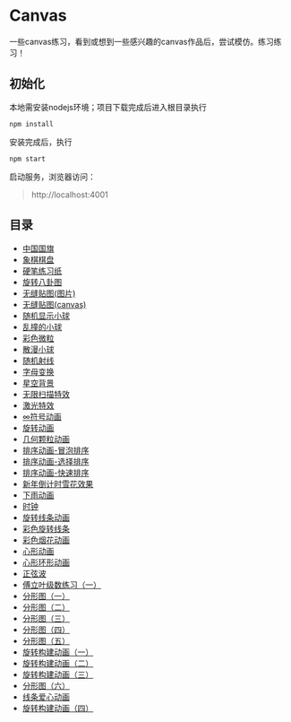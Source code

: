 # Canvas

一些canvas练习，看到或想到一些感兴趣的canvas作品后，尝试模仿。练习练习！

## 初始化
本地需安装nodejs环境；项目下载完成后进入根目录执行
```
npm install
```
安装完成后，执行
```
npm start
```
启动服务，浏览器访问：
> http://localhost:4001

## 目录
* [中国国旗](https://canvas.shenjinxiang.com/202003/中国国旗/)
* [象棋棋盘](https://canvas.shenjinxiang.com/202003/象棋棋盘/)
* [硬笔练习纸](https://canvas.shenjinxiang.com/202003/硬笔练习纸/)
* [旋转八卦图](https://canvas.shenjinxiang.com/202003/旋转八卦图/)
* [无缝贴图(图片)](https://canvas.shenjinxiang.com/202003/无缝贴图(图片)/)
* [无缝贴图(canvas)](https://canvas.shenjinxiang.com/202003/无缝贴图(canvas)/)
* [随机显示小球](https://canvas.shenjinxiang.com/202003/随机显示小球/)
* [乱撞的小球](https://canvas.shenjinxiang.com/202003/乱撞的小球/)
* [彩色微粒](https://canvas.shenjinxiang.com/202003/彩色微粒/)
* [散漫小球](https://canvas.shenjinxiang.com/202003/散漫小球/)
* [随机射线](https://canvas.shenjinxiang.com/202003/随机射线/)
* [字母变换](https://canvas.shenjinxiang.com/202003/字母变换/)
* [星空背景](https://canvas.shenjinxiang.com/202003/星空背景/)
* [无限扫描特效](https://canvas.shenjinxiang.com/202003/无限扫描特效/)
* [激光特效](https://canvas.shenjinxiang.com/202003/激光特效/)
* [∞符号动画](https://canvas.shenjinxiang.com/202003/∞符号动画/)
* [旋转动画](https://canvas.shenjinxiang.com/202003/旋转动画/)
* [几何颗粒动画](https://canvas.shenjinxiang.com/202004/几何颗粒动画/)
* [排序动画-冒泡排序](https://canvas.shenjinxiang.com/202004/排序动画/冒泡排序/)
* [排序动画-选择排序](https://canvas.shenjinxiang.com/202004/排序动画/选择排序/)
* [排序动画-快速排序](https://canvas.shenjinxiang.com/202004/排序动画/快速排序/)
* [新年倒计时雪花效果](https://canvas.shenjinxiang.com/202004/新年倒计时雪花效果/)
* [下雨动画](https://canvas.shenjinxiang.com/202004/下雨动画/)
* [时钟](https://canvas.shenjinxiang.com/202004/时钟/)
* [旋转线条动画](https://canvas.shenjinxiang.com/202004/旋转线条动画/)
* [彩色旋转线条](https://canvas.shenjinxiang.com/202004/彩色旋转线条/)
* [彩色烟花动画](https://canvas.shenjinxiang.com/202004/彩色烟花动画/)
* [心形动画](https://canvas.shenjinxiang.com/202004/心形动画/)
* [心形环形动画](https://canvas.shenjinxiang.com/202004/心形环形动画/)
* [正弦波](https://canvas.shenjinxiang.com/202004/正弦波/)
* [傅立叶级数练习（一）](https://canvas.shenjinxiang.com/202004/傅立叶级数练习（一）/)
* [分形图（一）](https://canvas.shenjinxiang.com/202004/分形图（一）/)
* [分形图（二）](https://canvas.shenjinxiang.com/202005/分形图（二）/)
* [分形图（三）](https://canvas.shenjinxiang.com/202005/分形图（三）/)
* [分形图（四）](https://canvas.shenjinxiang.com/202005/分形图（四）/)
* [分形图（五）](https://canvas.shenjinxiang.com/202005/分形图（五）/)
* [旋转构建动画（一）](https://canvas.shenjinxiang.com/202005/旋转构建动画（一）/)
* [旋转构建动画（二）](https://canvas.shenjinxiang.com/202005/旋转构建动画（二）/)
* [旋转构建动画（三）](https://canvas.shenjinxiang.com/202005/旋转构建动画（三）/)
* [分形图（六）](https://canvas.shenjinxiang.com/202005/分形图（六）/)
* [线条爱心动画](https://canvas.shenjinxiang.com/202005/线条爱心动画/)
* [旋转构建动画（四）](https://canvas.shenjinxiang.com/202005/旋转构建动画（四）/)

